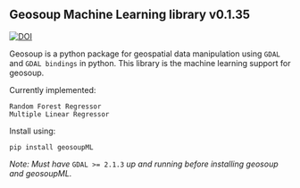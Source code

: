 ## Geosoup Machine Learning library v0.1.35

[![DOI](https://zenodo.org/badge/259178307.svg)](https://zenodo.org/badge/latestdoi/259178307)

Geosoup is a python package for geospatial data manipulation using `GDAL` and `GDAL bindings` in python. This library is the machine learning support for geosoup.

Currently implemented:

`Random Forest Regressor`  
`Multiple Linear Regressor`


Install using:

`pip install geosoupML`


_Note: Must have_ `GDAL >= 2.1.3` _up and running before installing geosoup and geosoupML._
